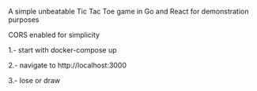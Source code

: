 A simple unbeatable Tic Tac Toe game in Go and React for demonstration purposes

CORS enabled for simplicity

1.- start with docker-compose up

2.- navigate to http://localhost:3000

3.- lose or draw